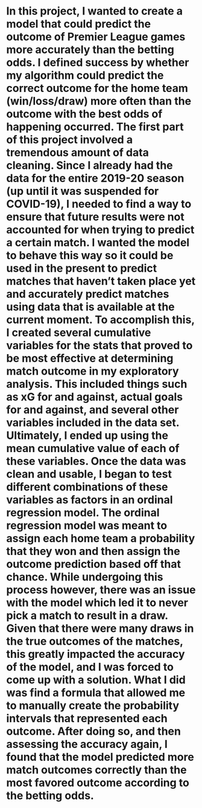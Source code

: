 # In this project, I wanted to create a model that could predict the outcome of Premier League games more accurately than the betting odds. I defined success by whether my algorithm could predict the correct outcome for the home team (win/loss/draw) more often than the outcome with the best odds of happening occurred. The first part of this project involved a tremendous amount of data cleaning. Since I already had the data for the entire 2019-20 season (up until it was suspended for COVID-19), I needed to find a way to ensure that future results were not accounted for when trying to predict a certain match. I wanted the model to behave this way so it could be used in the present to predict matches that haven’t taken place yet and accurately predict matches using data that is available at the current moment. To accomplish this, I created several cumulative variables for the stats that proved to be most effective at determining match outcome in my exploratory analysis. This included things such as xG for and against, actual goals for and against, and several other variables included in the data set. Ultimately, I ended up using the mean cumulative value of each of these variables. Once the data was clean and usable, I began to test different combinations of these variables as factors in an ordinal regression model. The ordinal regression model was meant to assign each home team a probability that they won and then assign the outcome prediction based off that chance. While undergoing this process however, there was an issue with the model which led it to never pick a match to result in a draw. Given that there were many draws in the true outcomes of the matches, this greatly impacted the accuracy of the model, and I was forced to come up with a solution. What I did was find a formula that allowed me to manually create the probability intervals that represented each outcome. After doing so, and then assessing the accuracy again, I found that the model predicted more match outcomes correctly than the most favored outcome according to the betting odds.
